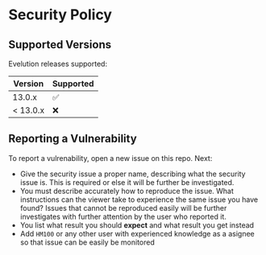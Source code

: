 # Security Policy

## Supported Versions

Evelution releases supported:

| Version    | Supported          |
| ---------- | ------------------ |
| 13.0.x     | :white_check_mark: |
| < 13.0.x   | :x:                |

## Reporting a Vulnerability

To report a vulrenability, open a new issue on this repo. Next:
- Give the security issue a proper name, describing what the security issue is. This is required or else it will be further be investigated.
- You must describe accurately how to reproduce the issue. What instructions can the viewer take to experience the same issue you have found? Issues that cannot be reproduced easily will be further investigates with further attention by the user who reported it.
- You list what result you should **expect** and what result you get instead
- Add ``HM100`` or any other user with experienced knowledge as a asignee so that issue can be easily be monitored
